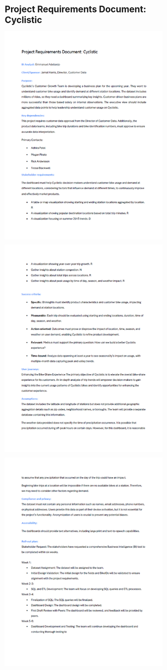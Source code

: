 # Project Requirements Document: Cyclistic

![Project Req Doc 1](./image/PRD1.png)

![Project Req Doc 2](./image/PRD2.png)

![Project Req Doc 3](./image/PRD3.png)
